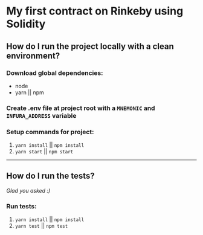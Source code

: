# My first contract on Rinkeby using Solidity

##  How do I run the project locally with a clean environment?
### Download global dependencies:
  - node
  - yarn || npm

### Create .env file at project root with a `MNEMONIC` and `INFURA_ADDRESS` variable

### Setup commands for project:
1. `yarn install` || `npm install`
1. `yarn start` || `npm start`
--------------------------
## How do I run the tests?
_Glad you asked :)_
### Run tests:
1. `yarn install` || `npm install`
1. `yarn test` || `npm test`
